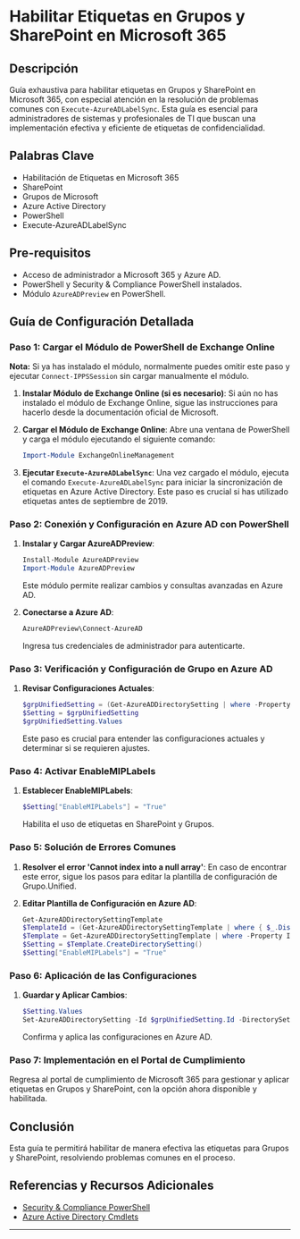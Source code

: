 # Habilitar Etiquetas en Grupos y SharePoint en Microsoft 365

## Descripción
Guía exhaustiva para habilitar etiquetas en Grupos y SharePoint en Microsoft 365, con especial atención en la resolución de problemas comunes con `Execute-AzureADLabelSync`. Esta guía es esencial para administradores de sistemas y profesionales de TI que buscan una implementación efectiva y eficiente de etiquetas de confidencialidad.

## Palabras Clave
- Habilitación de Etiquetas en Microsoft 365
- SharePoint
- Grupos de Microsoft
- Azure Active Directory
- PowerShell
- Execute-AzureADLabelSync

## Pre-requisitos
- Acceso de administrador a Microsoft 365 y Azure AD.
- PowerShell y Security & Compliance PowerShell instalados.
- Módulo `AzureADPreview` en PowerShell.

## Guía de Configuración Detallada

### Paso 1: Cargar el Módulo de PowerShell de Exchange Online
**Nota:**
Si ya has instalado el módulo, normalmente puedes omitir este paso y ejecutar `Connect-IPPSSession` sin cargar manualmente el módulo.

1. **Instalar Módulo de Exchange Online (si es necesario)**:
    Si aún no has instalado el módulo de Exchange Online, sigue las instrucciones para hacerlo desde la documentación oficial de Microsoft.

2. **Cargar el Módulo de Exchange Online**:
    Abre una ventana de PowerShell y carga el módulo ejecutando el siguiente comando:
    ```powershell
    Import-Module ExchangeOnlineManagement
    ```

3. **Ejecutar `Execute-AzureADLabelSync`**:
    Una vez cargado el módulo, ejecuta el comando `Execute-AzureADLabelSync` para iniciar la sincronización de etiquetas en Azure Active Directory. Este paso es crucial si has utilizado etiquetas antes de septiembre de 2019.

### Paso 2: Conexión y Configuración en Azure AD con PowerShell
1. **Instalar y Cargar AzureADPreview**:
    ```powershell
    Install-Module AzureADPreview
    Import-Module AzureADPreview
    ```
    Este módulo permite realizar cambios y consultas avanzadas en Azure AD.

2. **Conectarse a Azure AD**:
    ```powershell
    AzureADPreview\Connect-AzureAD
    ```
    Ingresa tus credenciales de administrador para autenticarte.

### Paso 3: Verificación y Configuración de Grupo en Azure AD
1. **Revisar Configuraciones Actuales**:
    ```powershell
    $grpUnifiedSetting = (Get-AzureADDirectorySetting | where -Property DisplayName -Value "Group.Unified" -EQ)
    $Setting = $grpUnifiedSetting
    $grpUnifiedSetting.Values
    ```
    Este paso es crucial para entender las configuraciones actuales y determinar si se requieren ajustes.

### Paso 4: Activar EnableMIPLabels
1. **Establecer EnableMIPLabels**:
    ```powershell
    $Setting["EnableMIPLabels"] = "True"
    ```
    Habilita el uso de etiquetas en SharePoint y Grupos.

### Paso 5: Solución de Errores Comunes
1. **Resolver el error 'Cannot index into a null array'**:
    En caso de encontrar este error, sigue los pasos para editar la plantilla de configuración de Grupo.Unified.

2. **Editar Plantilla de Configuración en Azure AD**:
    ```powershell
    Get-AzureADDirectorySettingTemplate
    $TemplateId = (Get-AzureADDirectorySettingTemplate | where { $_.DisplayName -eq "Group.Unified" }).Id
    $Template = Get-AzureADDirectorySettingTemplate | where -Property Id -Value $TemplateId -EQ
    $Setting = $Template.CreateDirectorySetting()
    $Setting["EnableMIPLabels"] = "True"
    ```

### Paso 6: Aplicación de las Configuraciones
1. **Guardar y Aplicar Cambios**:
    ```powershell
    $Setting.Values
    Set-AzureADDirectorySetting -Id $grpUnifiedSetting.Id -DirectorySetting $Setting
    ```
    Confirma y aplica las configuraciones en Azure AD.

### Paso 7: Implementación en el Portal de Cumplimiento
Regresa al portal de cumplimiento de Microsoft 365 para gestionar y aplicar etiquetas en Grupos y SharePoint, con la opción ahora disponible y habilitada.

## Conclusión
Esta guía te permitirá habilitar de manera efectiva las etiquetas para Grupos y SharePoint, resolviendo problemas comunes en el proceso.

## Referencias y Recursos Adicionales
- [Security & Compliance PowerShell](https://docs.microsoft.com/en-us/powershell/security-and-compliance/overview)
- [Azure Active Directory Cmdlets](https://docs.microsoft.com/en-us/azure/active-directory/enterprise-users/groups-settings-cmdlets)

---
